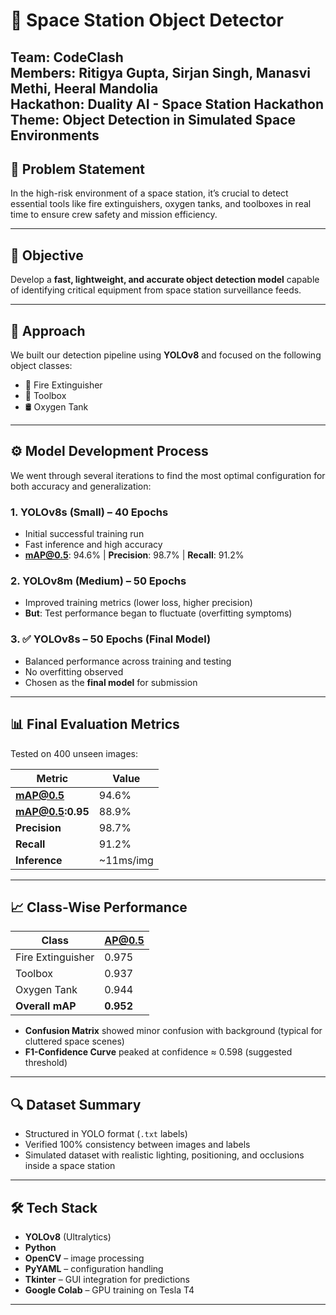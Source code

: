 # 🚀 Space Station Object Detector

**Team:** CodeClash  
**Members:** Ritigya Gupta, Sirjan Singh, Manasvi Methi, Heeral Mandolia  
**Hackathon:** Duality AI - Space Station Hackathon  
**Theme:** Object Detection in Simulated Space Environments
---

## 🧩 Problem Statement

In the high-risk environment of a space station, it’s crucial to detect essential tools like fire extinguishers, oxygen tanks, and toolboxes in real time to ensure crew safety and mission efficiency.

---

## 🎯 Objective

Develop a **fast, lightweight, and accurate object detection model** capable of identifying critical equipment from space station surveillance feeds.

---

## 🧠 Approach

We built our detection pipeline using **YOLOv8** and focused on the following object classes:
- 🧯 Fire Extinguisher
- 🧰 Toolbox
- 🛢️ Oxygen Tank

---

## ⚙️ Model Development Process

We went through several iterations to find the most optimal configuration for both accuracy and generalization:

### 1. **YOLOv8s (Small) – 40 Epochs**
- Initial successful training run
- Fast inference and high accuracy
- **mAP@0.5**: 94.6% | **Precision**: 98.7% | **Recall**: 91.2%

### 2. **YOLOv8m (Medium) – 50 Epochs**
- Improved training metrics (lower loss, higher precision)
- **But**: Test performance began to fluctuate (overfitting symptoms)

### 3. ✅ **YOLOv8s – 50 Epochs (Final Model)**
- Balanced performance across training and testing
- No overfitting observed
- Chosen as the **final model** for submission

---

## 📊 Final Evaluation Metrics

Tested on 400 unseen images:

| Metric         | Value     |
|----------------|-----------|
| **mAP@0.5**     | 94.6%     |
| **mAP@0.5:0.95**| 88.9%     |
| **Precision**   | 98.7%     |
| **Recall**      | 91.2%     |
| **Inference**   | ~11ms/img |

---

## 📈 Class-Wise Performance

| Class             | AP@0.5 |
|-------------------|--------|
| Fire Extinguisher | 0.975  |
| Toolbox           | 0.937  |
| Oxygen Tank       | 0.944  |
| **Overall mAP**   | **0.952** |

- **Confusion Matrix** showed minor confusion with background (typical for cluttered space scenes)
- **F1-Confidence Curve** peaked at confidence ≈ 0.598 (suggested threshold)

---

## 🔍 Dataset Summary

- Structured in YOLO format (`.txt` labels)
- Verified 100% consistency between images and labels
- Simulated dataset with realistic lighting, positioning, and occlusions inside a space station

---

## 🛠️ Tech Stack


- **YOLOv8** (Ultralytics)
- **Python**
- **OpenCV** – image processing
- **PyYAML** – configuration handling
- **Tkinter** – GUI integration for predictions
- **Google Colab** – GPU training on Tesla T4
---